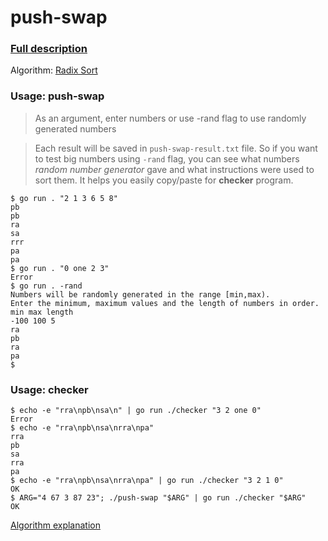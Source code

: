 # push-swap

### [Full description](https://github.com/appak21/01-edu/tree/master/subjects/push-swap)

Algorithm: [Radix Sort](https://en.wikipedia.org/wiki/Radix_sort)

### Usage: push-swap
> As an argument, enter numbers or use -rand flag to use randomly generated numbers

> Each result will be saved in `push-swap-result.txt` file. So if you want to test big numbers using `-rand` flag, you can see what numbers _random number generator_ gave and what instructions were used to sort them. It helps you easily copy/paste for **checker** program.
```console
$ go run . "2 1 3 6 5 8"
pb
pb
ra
sa
rrr
pa
pa
$ go run . "0 one 2 3"
Error
$ go run . -rand
Numbers will be randomly generated in the range [min,max).
Enter the minimum, maximum values and the length of numbers in order.
min max length
-100 100 5
ra
pb
ra
pa
$
```
### Usage: checker
```console
$ echo -e "rra\npb\nsa\n" | go run ./checker "3 2 one 0"
Error
$ echo -e "rra\npb\nsa\nrra\npa"
rra
pb
sa
rra
pa
$ echo -e "rra\npb\nsa\nrra\npa" | go run ./checker "3 2 1 0"
OK
$ ARG="4 67 3 87 23"; ./push-swap "$ARG" | go run ./checker "$ARG"
OK
```
[Algorithm explanation](https://medium.com/nerd-for-tech/push-swap-tutorial-fa746e6aba1e)

